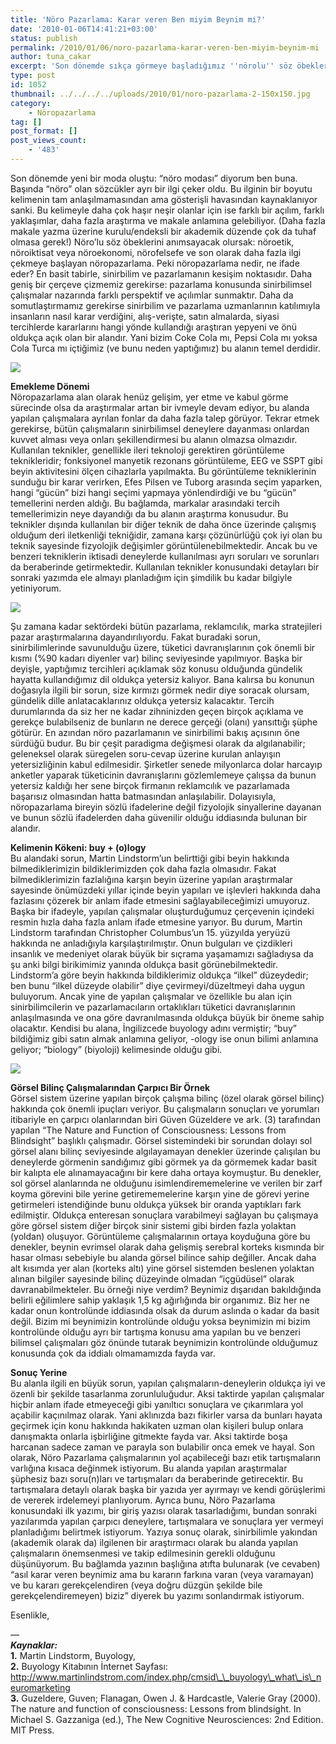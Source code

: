 ```yaml
---
title: 'Nöro Pazarlama: Karar veren Ben miyim Beynim mi?'
date: '2010-01-06T14:41:21+03:00'
status: publish
permalink: /2010/01/06/noro-pazarlama-karar-veren-ben-miyim-beynim-mi
author: tuna_cakar
excerpt: 'Son dönemde sıkça görmeye başladığımız ''nörolu'' söz öbekleri bir çok disipline yeni kapılar açmakta. Bu kapılardan birisi de yüzyıllardır tükettiğimiz ürünler aracılığıyla maruz kaldığımız bazı pazarlama stratejileri için açılmış durumda. Nöro pazarlama adıyla hayatımıza giren bu kavram herhangi bir seçim yaparken kimin daha baskın şekilde bu karar üzerinde etkisi olduğunu bize soruyor; Ben mi, Beynim mi ?'
type: post
id: 1052
thumbnail: ../../../../uploads/2010/01/noro-pazarlama-2-150x150.jpg
category:
    - Nöropazarlama
tag: []
post_format: []
post_views_count:
    - '483'
---
```

Son dönemde yeni bir moda oluştu: “nöro modası” diyorum ben buna. Başında “nöro” olan sözcükler ayrı bir ilgi çeker oldu. Bu ilginin bir boyutu kelimenin tam anlaşılmamasından ama gösterişli havasından kaynaklanıyor sanki. Bu kelimeyle daha çok haşır neşir olanlar için ise farklı bir açılım, farklı yaklaşımlar, daha fazla araştırma ve makale anlamına gelebiliyor. (Daha fazla makale yazma üzerine kurulu/endeksli bir akademik düzende çok da tuhaf olmasa gerek!) Nöro’lu söz öbeklerini anımsayacak olursak: nöroetik, nöroiktisat veya nöroekonomi, nörofelsefe ve son olarak daha fazla ilgi çekmeye başlayan nöropazarlama. Peki nöropazarlama nedir, ne ifade eder? En basit tabirle, sinirbilim ve pazarlamanın kesişim noktasıdır. Daha geniş bir çerçeve çizmemiz gerekirse: pazarlama konusunda sinirbilimsel çalışmalar nazarında farklı perspektif ve açılımlar sunmaktır. Daha da somutlaştırmamız gerekirse sinirbilim ve pazarlama uzmanlarının katılımıyla insanların nasıl karar verdiğini, alış-verişte, satın almalarda, siyasi tercihlerde kararlarını hangi yönde kullandığı araştıran yepyeni ve önü oldukça açık olan bir alandır. Yani bizim Coke Cola mı, Pepsi Cola mı yoksa Cola Turca mı içtiğimiz (ve bunu neden yaptığımız) bu alanın temel derdidir.

**[![](http://upload.wikimedia.org/wikipedia/commons/1/14/Schaedel-mensch-seitenansicht.jpg)](http://en.wikipedia.org/wiki/File:Schaedel-mensch-seitenansicht.jpg)**

   
**Emekleme Dönemi**  
Nöropazarlama alan olarak henüz gelişim, yer etme ve kabul görme sürecinde olsa da araştırmalar artan bir ivmeyle devam ediyor, bu alanda yapılan çalışmalara ayrılan fonlar da daha fazla talep görüyor. Tekrar etmek gerekirse, bütün çalışmaların sinirbilimsel deneylere dayanması onlardan kuvvet alması veya onları şekillendirmesi bu alanın olmazsa olmazıdır. Kullanılan teknikler, genellikle ileri teknoloji gerektiren görüntüleme teknikleridir; fonksiyonel manyetik rezonans görüntüleme, EEG ve SSPT gibi beyin aktivitesini ölçen cihazlarla yapılmakta. Bu görüntüleme tekniklerinin sunduğu bir karar verirken, Efes Pilsen ve Tuborg arasında seçim yaparken, hangi “gücün” bizi hangi seçimi yapmaya yönlendirdiği ve bu “gücün” temellerini nerden aldığı. Bu bağlamda, markalar arasındaki tercih temellerimizin neye dayandığı da bu alanın araştırma konusudur. Bu teknikler dışında kullanılan bir diğer teknik de daha önce üzerinde çalışmış olduğum deri iletkenliği tekniğidir, zamana karşı çözünürlüğü çok iyi olan bu teknik sayesinde fizyolojik değişimler görüntülenebilmektedir. Ancak bu ve benzeri tekniklerin iktisadi deneylerde kullanılması ayrı soruları ve sorunları da beraberinde getirmektedir. Kullanılan teknikler konusundaki detayları bir sonraki yazımda ele almayı planladığım için şimdilik bu kadar bilgiyle yetiniyorum.

![](http://upload.wikimedia.org/wikipedia/commons/1/15/FMRI.jpg)

Şu zamana kadar sektördeki bütün pazarlama, reklamcılık, marka stratejileri pazar araştırmalarına dayandırılıyordu. Fakat buradaki sorun, sinirbilimlerinde savunulduğu üzere, tüketici davranışlarının çok önemli bir kısmı (%90 kadarı diyenler var) bilinç seviyesinde yapılmıyor. Başka bir deyişle, yaptığımız tercihleri açıklamak söz konusu olduğunda gündelik hayatta kullandığımız dil oldukça yetersiz kalıyor. Bana kalırsa bu konunun doğasıyla ilgili bir sorun, size kırmızı görmek nedir diye soracak olursam, gündelik dille anlatacaklarınız oldukça yetersiz kalacaktır. Tercih durumlarında da siz her ne kadar zihninizden geçen birçok açıklama ve gerekçe bulabilseniz de bunların ne derece gerçeği (olanı) yansıttığı şüphe götürür. En azından nöro pazarlamanın ve sinirbilimi bakış açısının öne sürdüğü budur. Bu bir çeşit paradigma değişmesi olarak da algılanabilir; geleneksel olarak süregelen soru-cevap üzerine kurulan anlayışın yetersizliğinin kabul edilmesidir. Şirketler senede milyonlarca dolar harcayıp anketler yaparak tüketicinin davranışlarını gözlemlemeye çalışsa da bunun yetersiz kaldığı her sene birçok firmanın reklamcılık ve pazarlamada başarısız olmasından hatta batmasından anlaşılabilir. Dolayısıyla, nöropazarlama bireyin sözlü ifadelerine değil fizyolojik sinyallerine dayanan ve bunun sözlü ifadelerden daha güvenilir olduğu iddiasında bulunan bir alandır.

**Kelimenin Kökeni: buy + (o)logy**  
Bu alandaki sorun, Martin Lindstorm’un belirttiği gibi beyin hakkında bilmediklerimizin bildiklerimizden çok daha fazla olmasıdır. Fakat bilmediklerimizin fazlalığına karşın beyin üzerine yapılan araştırmalar sayesinde önümüzdeki yıllar içinde beyin yapıları ve işlevleri hakkında daha fazlasını çözerek bir anlam ifade etmesini sağlayabileceğimizi umuyoruz. Başka bir ifadeyle, yapılan çalışmalar oluşturduğumuz çerçevenin içindeki resmin hızla daha fazla anlam ifade etmesine yarıyor. Bu durum, Martin Lindstorm tarafından Christopher Columbus’un 15. yüzyılda yeryüzü hakkında ne anladığıyla karşılaştırılmıştır. Onun bulguları ve çizdikleri insanlık ve medeniyet olarak büyük bir sıçrama yaşamamızı sağladıysa da şu anki bilgi birikimimiz yanında oldukça basit görünebilmektedir. Lindstorm’a göre beyin hakkında bildiklerimiz oldukça “ilkel” düzeydedir; ben bunu “ilkel düzeyde olabilir” diye çevirmeyi/düzeltmeyi daha uygun buluyorum. Ancak yine de yapılan çalışmalar ve özellikle bu alan için sinirbilimcilerin ve pazarlamacıların ortaklıkları tüketici davranışlarının anlaşılmasında ve ona göre davranılmasında oldukça büyük bir öneme sahip olacaktır. Kendisi bu alana, İngilizcede buyology adını vermiştir; “buy” bildiğimiz gibi satın almak anlamına geliyor, -ology ise onun bilimi anlamına geliyor; “biology” (biyoloji) kelimesinde olduğu gibi.

**![](http://upload.wikimedia.org/wikipedia/commons/e/ec/Skull_and_brain_normal_human.svg)**

   
**Görsel Bilinç Çalışmalarından Çarpıcı Bir Örnek**  
Görsel sistem üzerine yapılan birçok çalışma bilinç (özel olarak görsel bilinç) hakkında çok önemli ipuçları veriyor. Bu çalışmaların sonuçları ve yorumları itibariyle en çarpıcı olanlarından biri Güven Güzeldere ve ark. (3) tarafından yapılan “The Nature and Function of Consciousness: Lessons from Blindsight” başlıklı çalışmadır. Görsel sistemindeki bir sorundan dolayı sol görsel alanı bilinç seviyesinde algılayamayan denekler üzerinde çalışılan bu deneylerde görmenin sandığımız gibi görmek ya da görmemek kadar basit bir kalıpta ele alınamayacağını bir kere daha ortaya koymuştur. Bu denekler, sol görsel alanlarında ne olduğunu isimlendirememelerine ve verilen bir zarf koyma görevini bile yerine getirememelerine karşın yine de görevi yerine getirmeleri istendiğinde bunu oldukça yüksek bir oranda yaptıkları fark edilmiştir. Oldukça enteresan sonuçlara varabilmeyi sağlayan bu çalışmaya göre görsel sistem diğer birçok sinir sistemi gibi birden fazla yolaktan (yoldan) oluşuyor. Görüntüleme çalışmalarının ortaya koyduğuna göre bu denekler, beynin evrimsel olarak daha gelişmiş serebral korteks kısmında bir hasar olması sebebiyle bu alanda görsel bilince sahip değiller. Ancak daha alt kısımda yer alan (korteks altı) yine görsel sistemden beslenen yolaktan alınan bilgiler sayesinde bilinç düzeyinde olmadan “içgüdüsel” olarak davranabilmekteler. Bu örneği niye verdim? Beynimiz dışarıdan bakıldığında belirli eğilimlere sahip yaklaşık 1,5 kg ağırlığında bir organımız. Biz her ne kadar onun kontrolünde iddiasında olsak da durum aslında o kadar da basit değil. Bizim mi beynimizin kontrolünde olduğu yoksa beynimizin mi bizim kontrolünde olduğu ayrı bir tartışma konusu ama yapılan bu ve benzeri bilimsel çalışmaları göz önünde tutarak beynimizin kontrolünde olduğumuz konusunda çok da iddialı olmamamızda fayda var.

**Sonuç Yerine**  
Bu alanla ilgili en büyük sorun, yapılan çalışmaların-deneylerin oldukça iyi ve özenli bir şekilde tasarlanma zorunluluğudur. Aksi taktirde yapılan çalışmalar hiçbir anlam ifade etmeyeceği gibi yanıltıcı sonuçlara ve çıkarımlara yol açabilir kaçınılmaz olarak. Yani aklınızda bazı fikirler varsa da bunları hayata geçirmek için konu hakkında hakikaten uzman olan kişileri bulup onlara danışmakta onlarla işbirliğine gitmekte fayda var. Aksi taktirde boşa harcanan sadece zaman ve parayla son bulabilir onca emek ve hayal. Son olarak, Nöro Pazarlama çalışmalarının yol açabileceği bazı etik tartışmaların varlığına kısaca değinmek istiyorum. Bu alanda yapılan araştırmalar şüphesiz bazı soru(n)ları ve tartışmaları da beraberinde getirecektir. Bu tartışmalara detaylı olarak başka bir yazıda yer ayırmayı ve kendi görüşlerimi de vererek irdelemeyi planlıyorum. Ayrıca bunu, Nöro Pazarlama konusundaki ilk yazımı, bir giriş yazısı olarak tasarladığımı, bundan sonraki yazılarımda yapılan çarpıcı deneylere, tartışmalara ve sonuçlara yer vermeyi planladığımı belirtmek istiyorum. Yazıya sonuç olarak, sinirbilimle yakından (akademik olarak da) ilgilenen bir araştırmacı olarak bu alanda yapılan çalışmaların önemsenmesi ve takip edilmesinin gerekli olduğunu düşünüyorum. Bu bağlamda yazının başlığına atıfta bulunarak (ve cevaben) “asıl karar veren beynimiz ama bu kararın farkına varan (veya varamayan) ve bu kararı gerekçelendiren (veya doğru düzgün şekilde bile gerekçelendiremeyen) biziz” diyerek bu yazımı sonlandırmak istiyorum.

Esenlikle,

*—  
 **Kaynaklar:***  
**1.** Martin Lindstorm, Buyology,  
**2.** Buyology Kitabının İnternet Sayfası:  
http://www.martinlindstrom.com/index.php/cmsid\_\_buyology\_what\_is\_neuromarketing  
**3.** Guzeldere, Guven; Flanagan, Owen J. &amp; Hardcastle, Valerie Gray (2000). The nature and function of consciousness: Lessons from blindsight. In Michael S. Gazzaniga (ed.), The New Cognitive Neurosciences: 2nd Edition. MIT Press.
